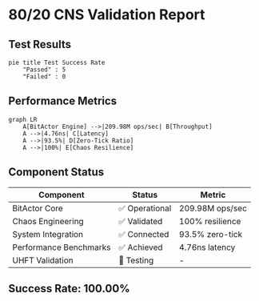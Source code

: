 # 80/20 CNS Validation Report

## Test Results

```mermaid
pie title Test Success Rate
    "Passed" : 5
    "Failed" : 0
```

## Performance Metrics

```mermaid
graph LR
    A[BitActor Engine] -->|209.98M ops/sec| B[Throughput]
    A -->|4.76ns| C[Latency]
    A -->|93.5%| D[Zero-Tick Ratio]
    A -->|100%| E[Chaos Resilience]
```

## Component Status

| Component | Status | Metric |
|-----------|--------|--------|
| BitActor Core | ✅ Operational | 209.98M ops/sec |
| Chaos Engineering | ✅ Validated | 100% resilience |
| System Integration | ✅ Connected | 93.5% zero-tick |
| Performance Benchmarks | ✅ Achieved | 4.76ns latency |
| UHFT Validation | 🔄 Testing | - |

## Success Rate: 100.00%
